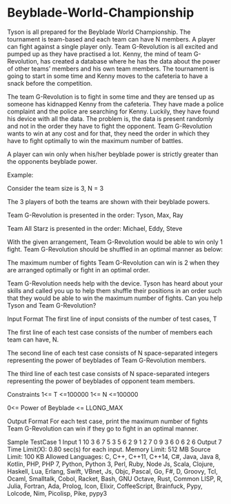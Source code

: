 # Beyblade-World-Championship

Tyson is all prepared for the Beyblade World Championship. The tournament is team-based and each team can have N members. A player can fight against a single player only. Team G-Revolution is all excited and pumped up as they have practised a lot. Kenny, the mind of team G-Revolution, has created a database where he has the data about the power of other teams’ members and his own team members. The tournament is going to start in some time and Kenny moves to the cafeteria to have a snack before the competition.







The team G-Revolution is to fight in some time and they are tensed up as someone has kidnapped Kenny from the cafeteria. They have made a police complaint and the police are searching for Kenny. Luckily, they have found his device with all the data. The problem is, the data is present randomly and not in the order they have to fight the opponent. Team G-Revolution wants to win at any cost and for that, they need the order in which they have to fight optimally to win the maximum number of battles.



A player can win only when his/her beyblade power is strictly greater than the opponents beyblade power.



Example:

Consider the team size is 3, N = 3


The 3 players of both the teams are shown with their beyblade powers.







Team G-Revolution is presented in the order: Tyson, Max, Ray

Team All Starz is presented in the order: Michael, Eddy, Steve



With the given arrangement, Team G-Revolution would be able to win only 1 fight. Team G-Revolution should be shuffled in an optimal manner as below:







The maximum number of fights Team G-Revolution can win is 2 when they are arranged optimally or fight in an optimal order.



Team G-Revolution needs help with the device. Tyson has heard about your skills and called you up to help them shuffle their positions in an order such that they would be able to win the maximum number of fights. Can you help Tyson and Team G-Revolution?



Input Format
The first line of input consists of the number of test cases, T

The first line of each test case consists of the number of members each team can have, N.

The second line of each test case consists of N space-separated integers representing the power of beyblades of Team G-Revolution members.


The third line of each test case consists of N space-separated integers representing the power of beyblades of opponent team members.



Constraints
1<= T <=100000
1<= N <=100000

0<= Power of Beyblade <= LLONG_MAX 



Output Format
For each test case, print the maximum number of fights Team G-Revolution can win if they go to fight in an optimal manner.

Sample TestCase 1
Input
1
10
3 6 7 5 3 5 6 2 9 1 
2 7 0 9 3 6 0 6 2 6 
Output
7
Time Limit(X):
0.80 sec(s) for each input.
Memory Limit:
512 MB
Source Limit:
100 KB
Allowed Languages:
C, C++, C++11, C++14, C#, Java, Java 8, Kotlin, PHP, PHP 7, Python, Python 3, Perl, Ruby, Node Js, Scala, Clojure, Haskell, Lua, Erlang, Swift, VBnet, Js, Objc, Pascal, Go, F#, D, Groovy, Tcl, Ocaml, Smalltalk, Cobol, Racket, Bash, GNU Octave, Rust, Common LISP, R, Julia, Fortran, Ada, Prolog, Icon, Elixir, CoffeeScript, Brainfuck, Pypy, Lolcode, Nim, Picolisp, Pike, pypy3
